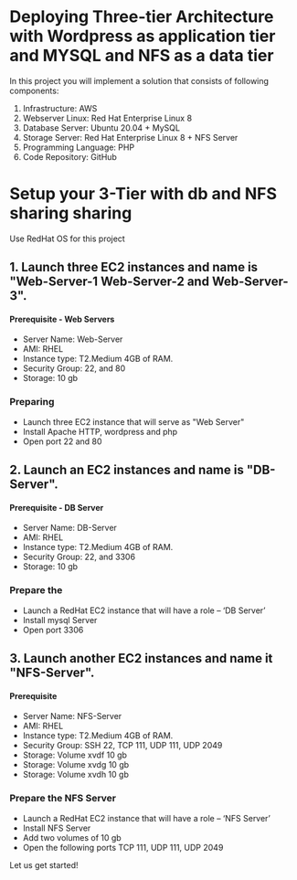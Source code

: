 # Deploying Three-tier Architecture with Wordpress as application tier and MYSQL and NFS as a data tier 

In this project you will implement a solution that consists of following components:

1. Infrastructure: AWS
2. Webserver Linux: Red Hat Enterprise Linux 8
3. Database Server: Ubuntu 20.04 + MySQL
4. Storage Server: Red Hat Enterprise Linux 8 + NFS Server
5. Programming Language: PHP
6. Code Repository: GitHub

# Setup your 3-Tier with db and NFS sharing sharing 

Use RedHat OS for this project

## 1. Launch three EC2 instances and name is "Web-Server-1 Web-Server-2 and Web-Server-3". 

#### Prerequisite - Web Servers
+ Server Name: Web-Server
+ AMI:  RHEL 
+ Instance type:  T2.Medium 4GB of RAM.
+ Security Group: 22, and 80 
+ Storage: 10 gb

### Preparing  

-  Launch three EC2 instance that will serve as "Web Server" 
-  Install Apache HTTP, wordpress and php
-  Open port 22 and 80 

## 2. Launch an EC2 instances and name is "DB-Server". 

#### Prerequisite - DB Server
+ Server Name: DB-Server
+ AMI:  RHEL 
+ Instance type:  T2.Medium 4GB of RAM.
+ Security Group: 22, and 3306
+ Storage: 10 gb 

### Prepare the 

-  Launch a RedHat EC2 instance that will have a role – ‘DB Server’
-  Install mysql Server 
-  Open port 3306 

## 3. Launch another EC2 instances and name it "NFS-Server". 

#### Prerequisite
+ Server Name: NFS-Server
+ AMI:  RHEL 
+ Instance type:  T2.Medium 4GB of RAM.
+ Security Group: SSH 22, TCP 111, UDP 111, UDP 2049 
+ Storage: Volume xvdf 10 gb 
+ Storage: Volume xvdg 10 gb
+ Storage: Volume xvdh 10 gb

### Prepare the NFS Server

-  Launch a RedHat EC2 instance that will have a role – ‘NFS Server’
-  Install NFS Server 
-  Add two volumes of 10 gb
-  Open the following ports TCP 111, UDP 111, UDP 2049


Let us get started!

